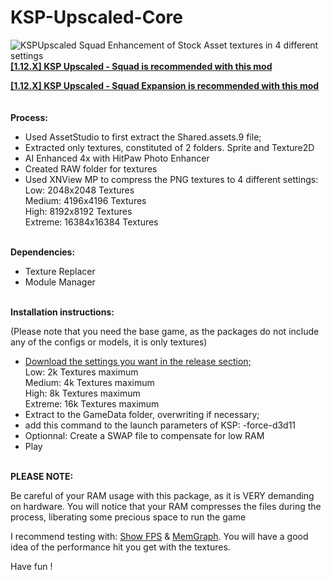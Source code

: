 # KSP-Upscaled-Core
<img src="https://i.postimg.cc/qqPGTRds/Compression-8k.png" alt="KSPUpscaled Squad" />
Enhancement of Stock Asset textures in 4 different settings
<br>
<b><a href="https://github.com/Lucke001/KSP-Upscaled-Squad">[1.12.X] KSP Upscaled - Squad is recommended with this mod</a></b>
<br>

<b><a href="https://github.com/Lucke001/KSP-Upscaled-Squad-Expansion">[1.12.X] KSP Upscaled - Squad Expansion is recommended with this mod</a></b>
<br><br><br>
<b>Process:</b><br>

- Used AssetStudio to first extract the Shared.assets.9 file;<br>
- Extracted only textures, constituted of 2 folders. Sprite and Texture2D<br>
- AI Enhanced 4x with HitPaw Photo Enhancer<br>
- Created RAW folder for textures<br>
- Used XNView MP to compress the PNG textures to 4 different settings:<br>
  Low: 2048x2048 Textures<br>
  Medium: 4196x4196 Textures<br>
  High: 8192x8192 Textures<br>
  Extreme: 16384x16384 Textures<br><br>

<b>Dependencies:</b><br>
- Texture Replacer
- Module Manager<br><br>

<b>Installation instructions:</b><br>

(Please note that you need the base game, as the packages do not include any of the configs or models, it is only textures)<br>

- <a href="https://github.com/Lucke001/KSP-Upscaled-Core/releases">Download the settings you want in the release section;</a><br>
  Low: 2k Textures maximum<br>
  Medium: 4k Textures maximum<br>
  High: 8k Textures maximum<br>
  Extreme: 16k Textures maximum<br>
- Extract to the GameData folder, overwriting if necessary;
- add this command to the launch parameters of KSP: -force-d3d11
- Optionnal: Create a SWAP file to compensate for low RAM
- Play<br><br>



<b>PLEASE NOTE:</b>

Be careful of your RAM usage with this package, as it is VERY demanding on hardware. You will notice that your RAM compresses the files during the process, liberating some precious space to run the game

I recommend testing with: <a href="https://github.com/linuxgurugamer/ShowFPS">Show FPS</a> & <a href="https://github.com/linuxgurugamer/MemGraph">MemGraph</a>. You will have a good idea of the performance hit you get with the textures.

Have fun !

